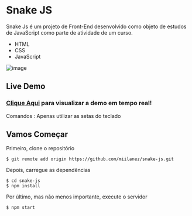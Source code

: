 # Snake JS

Snake Js é um projeto de Front-End desenvolvido como objeto de estudos de JavaScript como parte de atividade de um curso.

- HTML
- CSS
- JavaScript

![image](https://blogger.googleusercontent.com/img/b/R29vZ2xl/AVvXsEgPOXU6Ic4ZJdwTTM1C8MFQrlMclKn2ZVfG2KIp5tyNC4kr05pwSELNGLjGGCPuHsQj1xqvVrlqiWLLqgymtbi_LIuA9PvcFd-LEWj2IQACpg-VCf-scSC8pLT-rIu9LbokJiDuMbIXClcD4hbpIjSi6ydj28kLYg8RR-Ye7Y_ut3w1V8rND2S4SFju/s1879/snakejs.png)

## Live Demo
### [Clique Aqui](https://snakejs-peach.vercel.app/) para visualizar a demo em tempo real!

Comandos : Apenas utilizar as setas do teclado


## Vamos Começar

Primeiro, clone o repositório

```
$ git remote add origin https://github.com/miilanez/snake-js.git
```

Depois, carregue as dependências

```
$ cd snake-js
$ npm install
``` 
Por último, mas não menos importante, execute o servidor

```
$ npm start
```
